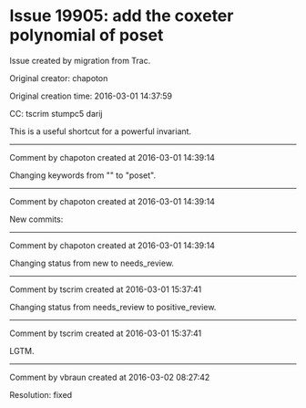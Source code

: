 # Issue 19905: add the coxeter polynomial of poset

Issue created by migration from Trac.

Original creator: chapoton

Original creation time: 2016-03-01 14:37:59

CC:  tscrim stumpc5 darij

This is a useful shortcut for a powerful invariant.


---

Comment by chapoton created at 2016-03-01 14:39:14

Changing keywords from "" to "poset".


---

Comment by chapoton created at 2016-03-01 14:39:14

New commits:


---

Comment by chapoton created at 2016-03-01 14:39:14

Changing status from new to needs_review.


---

Comment by tscrim created at 2016-03-01 15:37:41

Changing status from needs_review to positive_review.


---

Comment by tscrim created at 2016-03-01 15:37:41

LGTM.


---

Comment by vbraun created at 2016-03-02 08:27:42

Resolution: fixed
